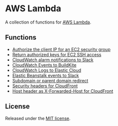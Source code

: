 # AWS Lambda
A collection of functions for [AWS Lambda](https://aws.amazon.com/lambda/).

## Functions
* [Authorize the client IP for an EC2 security group](authorize-ip)
* [Return authorized keys for EC2 SSH access](ssh-authorized-keys)
* [CloudWatch alarm notifications to Slack](cloudwatch-alarm-to-slack)
* [CloudWatch Events to BuildKite](cloudwatch-events-to-buildkite)
* [CloudWatch Logs to Elastic Cloud](cloudwatch-logs-to-elastic-cloud)
* [Elastic Beanstalk events to Slack](elastic-beanstalk-events-to-slack)
* [Subdomain or parent domain redirect](subdomain-redirect)
* [Security headers for CloudFront](cloudfront-security-headers)
* [Host header as X-Forwarded-Host for CloudFront](cloudfront-forwarded-host)

## License
Released under the [MIT license](https://opensource.org/licenses/MIT).
